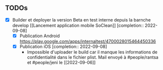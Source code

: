## TODOs

- [x] Builder et deployer la version Beta en test interne depuis la barnche develop [[Lancement application mobile SoClean]] [completion:: 2022-09-08]
	- [x] Publication Android https://play.google.com/apps/internaltest/4700028015464450336
	- [x] Publication iOS  [completion:: 2022-09-08]
		- Impossible d'uploader le build car il manque les informations de confidentialité dans le fichier plist. Mail envoyé à #people/rantsa et #people/jeni  le [[2022-09-06]]

